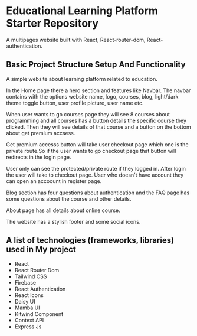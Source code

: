 # Educational Learning Platform Starter Repository

A multipages website built with React, React-router-dom, React-authentication.

## Basic Project Structure Setup And Functionality

A simple website about learning platform related to education.

In the Home page there a hero section and features like Navbar. The navbar contains with the options website name, logo, courses, blog, light/dark theme toggle button, user profile picture, user name etc.

When user wants to go courses page they will see 8 courses about programming and all courses has a button details the specific course they clicked. Then they will see details of that course and a button on the bottom about get premium accsess.

Get premium accesss button will take user checkout page which one is the private route.So if the user wants to go checkout page that button will redirects in the login page.

User only can see the protected/private route if they logged in. After login the user will take to checkout page. User who doesn't have account they can open an accoount in register page.

Blog section has four questions about authentication and the FAQ page has some questions about the course and other details.

About page has all details about online course.

The website has a stylish footer and some social icons.


## A list of technologies (frameworks, libraries) used in My project

* React
* React Router Dom
* Tailwind CSS
* Firebase 
* React Authentication
* React Icons
* Daisy UI
* Mamba UI
* Kitwind Component
* Context API
* Express Js

